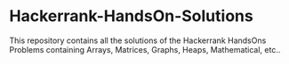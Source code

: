 # Hackerrank-HandsOn-Solutions
This repository contains all the solutions of the Hackerrank HandsOns
Problems containing Arrays, Matrices, Graphs, Heaps, Mathematical, etc..

